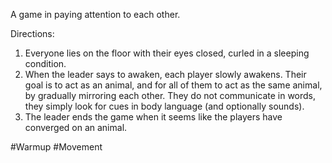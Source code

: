 A game in paying attention to each other.

Directions:
1. Everyone lies on the floor with their eyes closed, curled in a sleeping condition.
2. When the leader says to awaken, each player slowly awakens. Their goal is to act as an animal, and for all of them to act as the same animal, by gradually mirroring each other. They do not communicate in words, they simply look for cues in body language (and optionally sounds).
3. The leader ends the game when it seems like the players have converged on an animal.

#Warmup #Movement